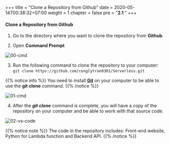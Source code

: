 +++
title = "Clone a Repository from Github"
date = 2020-05-14T00:38:32+07:00
weight = 1
chapter = false
pre = "<b>2.1 </b>"
+++

#### Clone a Repository from Github

1. Go to the directory where you want to clone the repository from **Github**.

2. Open **Command Prompt**

![00-cmd](/images/2/2-00-cmd.png?width=90pc)

3. Run the following command to clone the repository to your computer:
   `git clone https://github.com/conglytran0301/Serverless.git`

{{% notice info %}}
You need to install **[Git](https://git-scm.com/)** on your computer to be able to use the **git clone** command.
{{% /notice %}}

![01-cmd](/images/2/2-01-cmd.png?width=90pc)

4. After the _**git clone**_ command is complete, you will have a copy of the repository on your computer and be able to work with that source code.

![02-vs-code](/images/2/2-02-vs-code.png?width=90pc)

{{% notice note %}}
The code in the repository includes: Front-end website, Python for Lambda function and Backend API.
{{% /notice %}}
